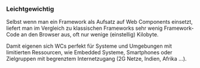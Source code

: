 ### Leichtgewichtig

Selbst wenn man ein Framework als Aufsatz auf Web Components einsetzt, liefert man im Vergleich zu klassischen Frameworks sehr wenig Framework-Code an den Browser aus, oft nur wenige (einstellig) Kilobyte.

Damit eigenen sich WCs perfekt für Systeme und Umgebungen mit limitierten Ressourcen, wie Embedded Systeme, Smartphones oder Zielgruppen mit begrenztem Internetzugang (2G Netze, Indien, Afrika ...).
